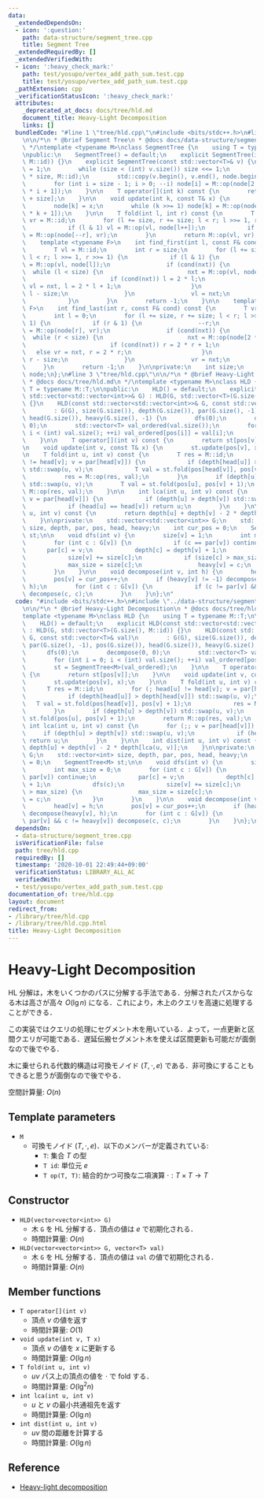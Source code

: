 ```yaml
---
data:
  _extendedDependsOn:
  - icon: ':question:'
    path: data-structure/segment_tree.cpp
    title: Segment Tree
  _extendedRequiredBy: []
  _extendedVerifiedWith:
  - icon: ':heavy_check_mark:'
    path: test/yosupo/vertex_add_path_sum.test.cpp
    title: test/yosupo/vertex_add_path_sum.test.cpp
  _pathExtension: cpp
  _verificationStatusIcon: ':heavy_check_mark:'
  attributes:
    _deprecated_at_docs: docs/tree/hld.md
    document_title: Heavy-Light Decomposition
    links: []
  bundledCode: "#line 1 \"tree/hld.cpp\"\n#include <bits/stdc++.h>\n#line 2 \"data-structure/segment_tree.cpp\"\
    \n\n/*\n * @brief Segment Tree\n * @docs docs/data-structure/segment_tree.md\n\
    \ */\ntemplate <typename M>\nclass SegmentTree {\n    using T = typename M::T;\n\
    \npublic:\n    SegmentTree() = default;\n    explicit SegmentTree(int n): SegmentTree(std::vector<T>(n,\
    \ M::id)) {}\n    explicit SegmentTree(const std::vector<T>& v) {\n        size\
    \ = 1;\n        while (size < (int) v.size()) size <<= 1;\n        node.resize(2\
    \ * size, M::id);\n        std::copy(v.begin(), v.end(), node.begin() + size);\n\
    \        for (int i = size - 1; i > 0; --i) node[i] = M::op(node[2 * i], node[2\
    \ * i + 1]);\n    }\n\n    T operator[](int k) const {\n        return node[k\
    \ + size];\n    }\n\n    void update(int k, const T& x) {\n        k += size;\n\
    \        node[k] = x;\n        while (k >>= 1) node[k] = M::op(node[2 * k], node[2\
    \ * k + 1]);\n    }\n\n    T fold(int l, int r) const {\n        T vl = M::id,\
    \ vr = M::id;\n        for (l += size, r += size; l < r; l >>= 1, r >>= 1) {\n\
    \            if (l & 1) vl = M::op(vl, node[l++]);\n            if (r & 1) vr\
    \ = M::op(node[--r], vr);\n        }\n        return M::op(vl, vr);\n    }\n\n\
    \    template <typename F>\n    int find_first(int l, const F& cond) const {\n\
    \        T vl = M::id;\n        int r = size;\n        for (l += size, r += size;\
    \ l < r; l >>= 1, r >>= 1) {\n            if (l & 1) {\n                T nxt\
    \ = M::op(vl, node[l]);\n                if (cond(nxt)) {\n                  \
    \  while (l < size) {\n                        nxt = M::op(vl, node[2 * l]);\n\
    \                        if (cond(nxt)) l = 2 * l;\n                        else\
    \ vl = nxt, l = 2 * l + 1;\n                    }\n                    return\
    \ l - size;\n                }\n                vl = nxt;\n                ++l;\n\
    \            }\n        }\n        return -1;\n    }\n\n    template <typename\
    \ F>\n    int find_last(int r, const F& cond) const {\n        T vr = M::id;\n\
    \        int l = 0;\n        for (l += size, r += size; l < r; l >>= 1, r >>=\
    \ 1) {\n            if (r & 1) {\n                --r;\n                T nxt\
    \ = M::op(node[r], vr);\n                if (cond(nxt)) {\n                  \
    \  while (r < size) {\n                        nxt = M::op(node[2 * r + 1], vr);\n\
    \                        if (cond(nxt)) r = 2 * r + 1;\n                     \
    \   else vr = nxt, r = 2 * r;\n                    }\n                    return\
    \ r - size;\n                }\n                vr = nxt;\n            }\n   \
    \     }\n        return -1;\n    }\n\nprivate:\n    int size;\n    std::vector<T>\
    \ node;\n};\n#line 3 \"tree/hld.cpp\"\n\n/*\n * @brief Heavy-Light Decomposition\n\
    \ * @docs docs/tree/hld.md\n */\ntemplate <typename M>\nclass HLD {\n    using\
    \ T = typename M::T;\n\npublic:\n    HLD() = default;\n    explicit HLD(const\
    \ std::vector<std::vector<int>>& G) : HLD(G, std::vector<T>(G.size(), M::id))\
    \ {}\n    HLD(const std::vector<std::vector<int>>& G, const std::vector<T>& val)\n\
    \        : G(G), size(G.size()), depth(G.size()), par(G.size(), -1), pos(G.size()),\
    \ head(G.size()), heavy(G.size(), -1) {\n        dfs(0);\n        decompose(0,\
    \ 0);\n        std::vector<T> val_ordered(val.size());\n        for (int i = 0;\
    \ i < (int) val.size(); ++i) val_ordered[pos[i]] = val[i];\n        st = SegmentTree<M>(val_ordered);\n\
    \    }\n\n    T operator[](int v) const {\n        return st[pos[v]];\n    }\n\
    \n    void update(int v, const T& x) {\n        st.update(pos[v], x);\n    }\n\
    \n    T fold(int u, int v) const {\n        T res = M::id;\n        for (; head[u]\
    \ != head[v]; v = par[head[v]]) {\n            if (depth[head[u]] > depth[head[v]])\
    \ std::swap(u, v);\n            T val = st.fold(pos[head[v]], pos[v] + 1);\n \
    \           res = M::op(res, val);\n        }\n        if (depth[u] > depth[v])\
    \ std::swap(u, v);\n        T val = st.fold(pos[u], pos[v] + 1);\n        return\
    \ M::op(res, val);\n    }\n\n    int lca(int u, int v) const {\n        for (;;\
    \ v = par[head[v]]) {\n            if (depth[u] > depth[v]) std::swap(u, v);\n\
    \            if (head[u] == head[v]) return u;\n        }\n    }\n\n    int dist(int\
    \ u, int v) const {\n        return depth[u] + depth[v] - 2 * depth[lca(u, v)];\n\
    \    }\n\nprivate:\n    std::vector<std::vector<int>> G;\n    std::vector<int>\
    \ size, depth, par, pos, head, heavy;\n    int cur_pos = 0;\n    SegmentTree<M>\
    \ st;\n\n    void dfs(int v) {\n        size[v] = 1;\n        int max_size = 0;\n\
    \        for (int c : G[v]) {\n            if (c == par[v]) continue;\n      \
    \      par[c] = v;\n            depth[c] = depth[v] + 1;\n            dfs(c);\n\
    \            size[v] += size[c];\n            if (size[c] > max_size) {\n    \
    \            max_size = size[c];\n                heavy[v] = c;\n            }\n\
    \        }\n    }\n\n    void decompose(int v, int h) {\n        head[v] = h;\n\
    \        pos[v] = cur_pos++;\n        if (heavy[v] != -1) decompose(heavy[v],\
    \ h);\n        for (int c : G[v]) {\n            if (c != par[v] && c != heavy[v])\
    \ decompose(c, c);\n        }\n    }\n};\n"
  code: "#include <bits/stdc++.h>\n#include \"../data-structure/segment_tree.cpp\"\
    \n\n/*\n * @brief Heavy-Light Decomposition\n * @docs docs/tree/hld.md\n */\n\
    template <typename M>\nclass HLD {\n    using T = typename M::T;\n\npublic:\n\
    \    HLD() = default;\n    explicit HLD(const std::vector<std::vector<int>>& G)\
    \ : HLD(G, std::vector<T>(G.size(), M::id)) {}\n    HLD(const std::vector<std::vector<int>>&\
    \ G, const std::vector<T>& val)\n        : G(G), size(G.size()), depth(G.size()),\
    \ par(G.size(), -1), pos(G.size()), head(G.size()), heavy(G.size(), -1) {\n  \
    \      dfs(0);\n        decompose(0, 0);\n        std::vector<T> val_ordered(val.size());\n\
    \        for (int i = 0; i < (int) val.size(); ++i) val_ordered[pos[i]] = val[i];\n\
    \        st = SegmentTree<M>(val_ordered);\n    }\n\n    T operator[](int v) const\
    \ {\n        return st[pos[v]];\n    }\n\n    void update(int v, const T& x) {\n\
    \        st.update(pos[v], x);\n    }\n\n    T fold(int u, int v) const {\n  \
    \      T res = M::id;\n        for (; head[u] != head[v]; v = par[head[v]]) {\n\
    \            if (depth[head[u]] > depth[head[v]]) std::swap(u, v);\n         \
    \   T val = st.fold(pos[head[v]], pos[v] + 1);\n            res = M::op(res, val);\n\
    \        }\n        if (depth[u] > depth[v]) std::swap(u, v);\n        T val =\
    \ st.fold(pos[u], pos[v] + 1);\n        return M::op(res, val);\n    }\n\n   \
    \ int lca(int u, int v) const {\n        for (;; v = par[head[v]]) {\n       \
    \     if (depth[u] > depth[v]) std::swap(u, v);\n            if (head[u] == head[v])\
    \ return u;\n        }\n    }\n\n    int dist(int u, int v) const {\n        return\
    \ depth[u] + depth[v] - 2 * depth[lca(u, v)];\n    }\n\nprivate:\n    std::vector<std::vector<int>>\
    \ G;\n    std::vector<int> size, depth, par, pos, head, heavy;\n    int cur_pos\
    \ = 0;\n    SegmentTree<M> st;\n\n    void dfs(int v) {\n        size[v] = 1;\n\
    \        int max_size = 0;\n        for (int c : G[v]) {\n            if (c ==\
    \ par[v]) continue;\n            par[c] = v;\n            depth[c] = depth[v]\
    \ + 1;\n            dfs(c);\n            size[v] += size[c];\n            if (size[c]\
    \ > max_size) {\n                max_size = size[c];\n                heavy[v]\
    \ = c;\n            }\n        }\n    }\n\n    void decompose(int v, int h) {\n\
    \        head[v] = h;\n        pos[v] = cur_pos++;\n        if (heavy[v] != -1)\
    \ decompose(heavy[v], h);\n        for (int c : G[v]) {\n            if (c !=\
    \ par[v] && c != heavy[v]) decompose(c, c);\n        }\n    }\n};\n"
  dependsOn:
  - data-structure/segment_tree.cpp
  isVerificationFile: false
  path: tree/hld.cpp
  requiredBy: []
  timestamp: '2020-10-01 22:49:44+09:00'
  verificationStatus: LIBRARY_ALL_AC
  verifiedWith:
  - test/yosupo/vertex_add_path_sum.test.cpp
documentation_of: tree/hld.cpp
layout: document
redirect_from:
- /library/tree/hld.cpp
- /library/tree/hld.cpp.html
title: Heavy-Light Decomposition
---
```

# Heavy-Light Decomposition

HL 分解は，木をいくつかのパスに分解する手法である．分解されたパスからなる木は高さが高々 $O(\lg n)$ になる．これにより，木上のクエリを高速に処理することができる．

この実装ではクエリの処理にセグメント木を用いている．よって，一点更新と区間クエリが可能である．遅延伝搬セグメント木を使えば区間更新も可能だが面倒なので後でやる．

木に乗せられる代数的構造は可換モノイド $(T, \cdot, e)$ である．非可換にすることもできると思うが面倒なので後でやる．

空間計算量: $O(n)$

## Template parameters

- `M`
    - 可換モノイド $(T, \cdot, e)$．以下のメンバーが定義されている:
        - `T`: 集合 $T$ の型
        - `T id`: 単位元 $e$
        - `T op(T, T)`: 結合的かつ可換な二項演算 $\cdot: T \times T \rightarrow T$

## Constructor

- `HLD(vector<vector<int>> G)`
    - 木 `G` を HL 分解する．頂点の値は $e$ で初期化される．
    - 時間計算量: $O(n)$
- `HLD(vector<vector<int>> G, vector<T> val)`
    - 木 `G` を HL 分解する．頂点の値は `val` の値で初期化される．
    - 時間計算量: $O(n)$

## Member functions

- `T operator[](int v)`
    - 頂点 $v$ の値を返す
    - 時間計算量: $O(1)$
- `void update(int v, T x)`
    - 頂点 $v$ の値を $x$ に更新する
    - 時間計算量: $O(\lg n)$
- `T fold(int u, int v)`
    - $uv$ パス上の頂点の値を $\cdot$ で fold する．
    - 時間計算量: $O(\lg^2 n)$
- `int lca(int u, int v)`
    - $u$ と $v$ の最小共通祖先を返す
    - 時間計算量: $O(\lg n)$
- `int dist(int u, int v)`
    - $uv$ 間の距離を計算する
    - 時間計算量: $O(\lg n)$


## Reference

- [Heavy-light decomposition](https://cp-algorithms.com/graph/hld.html)